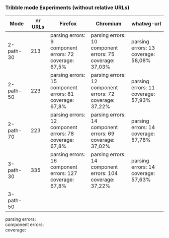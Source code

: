 ### Tribble mode Experiments (without relative URLs)

Mode | nr URLs | Firefox | Chromium | whatwg-url |
--- | --- | --- | --- | --- |
2-path-30 | 213 | parsing errors: 9<br> component errors: 72 <br> coverage: 67,5% | parsing errors: 10<br> component errors: 75<br> coverage: 37,03% | parsing errors: 13 <br> coverage: 58,08% |
2-path-50 | 223 | parsing errors: 15<br> component errors: 81<br> coverage: 67,8% | parsing errors: 12<br> component errors: 72<br> coverage: 37,22% | parsing errors: 11<br> coverage: 57,93% |
2-path-70 | 223 | parsing errors: 12<br> component errors: 78<br> coverage: 67,8% | parsing errors: 14 <br> component errors: 69 <br> coverage: 37,02% | parsing errors: 14<br> coverage: 57,78% |
3-path-30 | 335 | parsing errors: 16 <br> component errors: 127 <br> coverage: 67,8% | parsing errors: 14 <br> component errors: 104<br> coverage: 37,22% | parsing errors: 14 <br>  coverage: 57,63% |
3-path-50 |






























parsing errors: <br> component errors: <br> coverage: 
